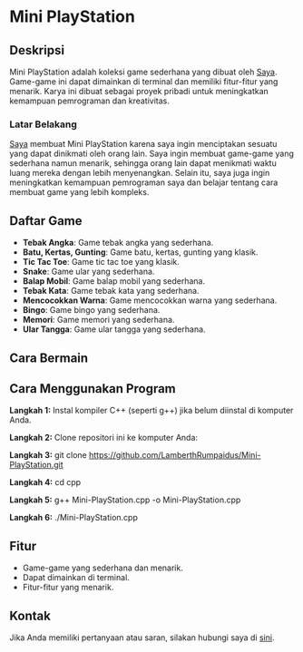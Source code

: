 # Mini PlayStation

## Deskripsi

Mini PlayStation adalah koleksi game sederhana yang dibuat oleh [Saya](https://github.com/lamberthrumpaidus). Game-game ini dapat dimainkan di terminal dan memiliki fitur-fitur yang menarik. Karya ini dibuat sebagai proyek pribadi untuk meningkatkan kemampuan pemrograman dan kreativitas.

### Latar Belakang

[Saya](https://github.com/lamberthrumpaidus) membuat Mini PlayStation karena saya ingin menciptakan sesuatu yang dapat dinikmati oleh orang lain. Saya ingin membuat game-game yang sederhana namun menarik, sehingga orang lain dapat menikmati waktu luang mereka dengan lebih menyenangkan. Selain itu, saya juga ingin meningkatkan kemampuan pemrograman saya dan belajar tentang cara membuat game yang lebih kompleks.

## Daftar Game

* **Tebak Angka**: Game tebak angka yang sederhana.
* **Batu, Kertas, Gunting**: Game batu, kertas, gunting yang klasik.
* **Tic Tac Toe**: Game tic tac toe yang klasik.
* **Snake**: Game ular yang sederhana.
* **Balap Mobil**: Game balap mobil yang sederhana.
* **Tebak Kata**: Game tebak kata yang sederhana.
* **Mencocokkan Warna**: Game mencocokkan warna yang sederhana.
* **Bingo**: Game bingo yang sederhana.
* **Memori**: Game memori yang sederhana.
* **Ular Tangga**: Game ular tangga yang sederhana.

## Cara Bermain

## Cara Menggunakan Program

**Langkah 1:** Instal kompiler C++ (seperti g++) jika belum diinstal di komputer Anda.

**Langkah 2:** Clone repositori ini ke komputer Anda:

**Langkah 3:** git clone https://github.com/LamberthRumpaidus/Mini-PlayStation.git

**Langkah 4:** cd cpp

**Langkah 5:** g++ Mini-PlayStation.cpp -o Mini-PlayStation.cpp

**Langkah 6:** ./Mini-PlayStation.cpp

## Fitur

* Game-game yang sederhana dan menarik.
* Dapat dimainkan di terminal.
* Fitur-fitur yang menarik.

## Kontak

Jika Anda memiliki pertanyaan atau saran, silakan hubungi saya di [sini](https://github.com/lamberthrumpaidus).
